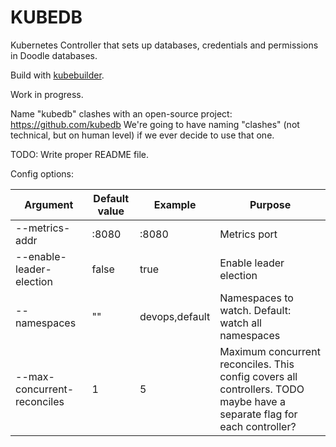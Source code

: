 # KUBEDB

Kubernetes Controller that sets up databases, credentials and permissions in Doodle databases.

Build with [kubebuilder](https://github.com/kubernetes-sigs/kubebuilder).

Work in progress.

Name "kubedb" clashes with an open-source project: https://github.com/kubedb
We're going to have naming "clashes" (not technical, but on human level) if we ever decide to use that one.

TODO: Write proper README file.

Config options:

Argument | Default value | Example | Purpose |
---------|---------------|---------|---------|
--metrics-addr | :8080 | :8080 | Metrics port |
--enable-leader-election | false | true | Enable leader election |
--namespaces | "" | devops,default |  Namespaces to watch. Default: watch all namespaces |
--max-concurrent-reconciles | 1 | 5 | Maximum concurrent reconciles. This config covers all controllers. TODO maybe have a separate flag for each controller? |





